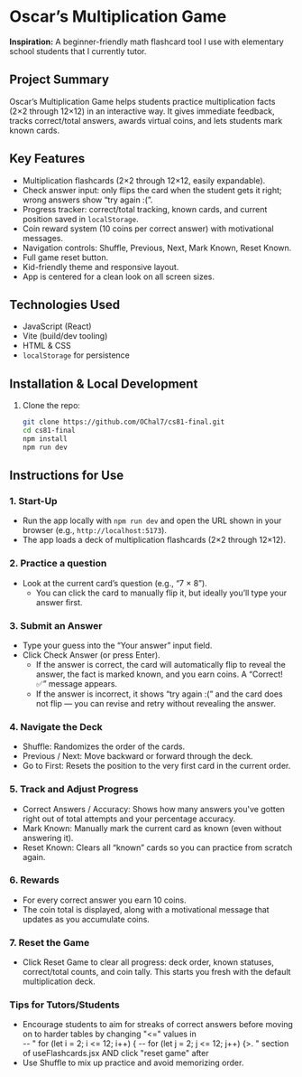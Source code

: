 # Oscar’s Multiplication Game

**Inspiration:** A beginner-friendly math flashcard tool I use with elementary school students that I currently tutor.

## Project Summary
Oscar’s Multiplication Game helps students practice multiplication facts (2×2 through 12×12) in an interactive way. It gives immediate feedback, tracks correct/total answers, awards virtual coins, and lets students mark known cards.

## Key Features
- Multiplication flashcards (2×2 through 12×12, easily expandable).  
- Check answer input: only flips the card when the student gets it right; wrong answers show “try again :(”.  
- Progress tracker: correct/total tracking, known cards, and current position saved in `localStorage`.  
- Coin reward system (10 coins per correct answer) with motivational messages.  
- Navigation controls: Shuffle, Previous, Next, Mark Known, Reset Known.  
- Full game reset button.  
- Kid-friendly theme and responsive layout.  
- App is centered for a clean look on all screen sizes.

## Technologies Used
- JavaScript (React)  
- Vite (build/dev tooling)  
- HTML & CSS  
- `localStorage` for persistence

## Installation & Local Development
1. Clone the repo:  
   ```bash
   git clone https://github.com/OChal7/cs81-final.git
   cd cs81-final
   npm install
   npm run dev 

## Instructions for Use
### 1. Start-Up
- Run the app locally with `npm run dev` and open the URL shown in your browser (e.g., `http://localhost:5173`).
- The app loads a deck of multiplication flashcards (2×2 through 12×12).

### 2. Practice a question
- Look at the current card’s question (e.g., “7 × 8”).  
  - You can click the card to manually flip it, but ideally you’ll type your answer first.

### 3. Submit an Answer
- Type your guess into the “Your answer” input field.
- Click Check Answer (or press Enter).
  - If the answer is correct, the card will automatically flip to reveal the answer, the fact is marked known, and you earn coins. A “Correct! ✅” message appears.
  - If the answer is incorrect, it shows “try again :(” and the card does not flip — you can revise and retry without revealing the answer.

### 4. Navigate the Deck
- Shuffle: Randomizes the order of the cards.  
- Previous / Next: Move backward or forward through the deck.  
- Go to First: Resets the position to the very first card in the current order.

### 5. Track and Adjust Progress
- Correct Answers / Accuracy: Shows how many answers you've gotten right out of total attempts and your percentage accuracy.  
- Mark Known: Manually mark the current card as known (even without answering it).  
- Reset Known: Clears all “known” cards so you can practice from scratch again.

### 6. Rewards
- For every correct answer you earn 10 coins.  
- The coin total is displayed, along with a motivational message that updates as you accumulate coins.

### 7. Reset the Game
- Click Reset Game to clear all progress: deck order, known statuses, correct/total counts, and coin tally. This starts you fresh with the default multiplication deck.

### Tips for Tutors/Students
- Encourage students to aim for streaks of correct answers before moving on to harder tables by changing "<=" values in  
    --  "   for (let i = 2; i <= 12; i++) {
    --      for (let j = 2; j <= 12; j++) {>.   "   section of useFlashcards.jsx  AND click "reset game" after
- Use Shuffle to mix up practice and avoid memorizing order.  